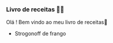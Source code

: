 ### Livro de receitas :man_cook:

Olá ! Bem vindo ao meu livro de receitas:wave:

- Strogonoff de frango	

  
